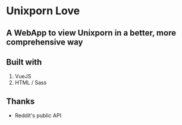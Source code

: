 # Unixporn Love

## A WebApp to view Unixporn in a better, more comprehensive way

## Built with

1. VueJS
2. HTML / Sass

## Thanks

- Reddit's public API
